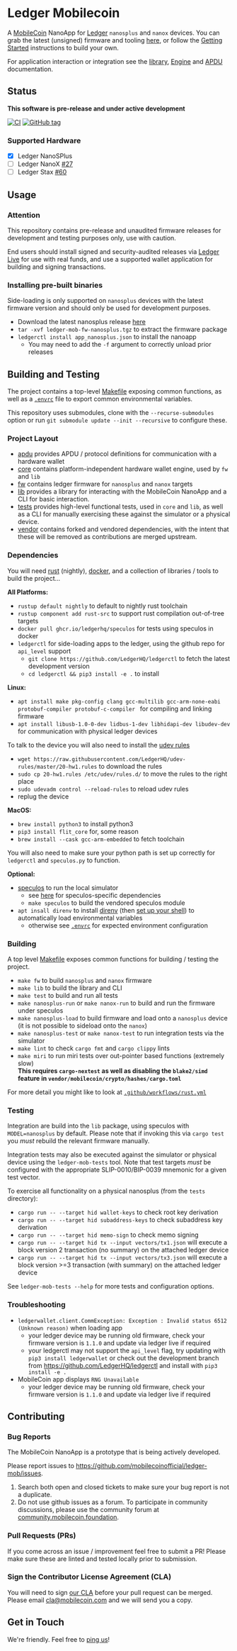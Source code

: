 # Ledger Mobilecoin

A [MobileCoin][1] NanoApp for [Ledger][2] `nanosplus` and `nanox` devices.
You can grab the latest (unsigned) firmware and tooling [here](https://github.com/mobilecoinofficial/ledger-mob/releases), or follow the [Getting Started](#Getting-Started) instructions to build your own.

For application interaction or integration see the [library](https://mobilecoinofficial.github.io/ledger-mob/ledger_mob/index.html), [Engine](https://mobilecoinofficial.github.io/ledger-mob/ledger_mob_core/index.html) and [APDU](https://mobilecoinofficial.github.io/ledger-mob/ledger_mob_apdu/index.html) documentation.

## Status

**This software is pre-release and under active development**

[![CI](https://github.com/mobilecoinofficial/ledger-mob/actions/workflows/rust.yml/badge.svg)](https://github.com/mobilecoinofficial/ledger-mob/actions/workflows/rust.yml)
[![GitHub tag](https://img.shields.io/github/tag/mobilecoinofficial/ledger-mob.svg)](https://github.com/mobilecoinofficial/ledger-mob)

### Supported Hardware

- [x] Ledger NanoSPlus
- [ ] Ledger NanoX [#27](https://github.com/mobilecoinofficial/ledger-mob/issues/27)
- [ ] Ledger Stax [#60](https://github.com/mobilecoinofficial/ledger-mob/issues/60)

## Usage

### Attention

This repository contains pre-release and unaudited firmware releases for development and testing purposes only, use with caution.

End users should install signed and security-audited releases via [Ledger Live](https://www.ledger.com/ledger-live) for use with real funds, and use a supported wallet application for building and signing transactions.


### Installing pre-built binaries

Side-loading is only supported on `nanosplus` devices with the latest firmware version and should only be used for development purposes.

- Download the latest nanosplus release [here](https://github.com/mobilecoinofficial/ledger-mob/releases/latest/download/ledger-mob-fw-nanosplus.tgz)
- `tar -xvf ledger-mob-fw-nanosplus.tgz` to extract the firmware package
- `ledgerctl install app_nanosplus.json` to install the nanoapp
  - You may need to add the `-f` argument to correctly unload prior releases


## Building and Testing

The project contains a top-level [Makefile](Makefile) exposing common functions, as well as a [`.envrc`](.envrc) file to export common environmental variables.

This repository uses submodules, clone with the `--recurse-submodules` option or run `git submodule update --init --recursive` to configure these.

### Project Layout

- [apdu](./apdu) provides APDU / protocol definitions for communication with a hardware wallet
- [core](./core) contains platform-independent hardware wallet engine, used by `fw` and `lib`
- [fw](./fw) contains ledger firmware for `nanosplus` and `nanox` targets
- [lib](./lib) provides a library for interacting with the MobileCoin NanoApp and a CLI for basic interaction.
- [tests](./tests) provides high-level functional tests, used in `core` and `lib`, as well as a CLI for manually exercising these against the simulator or a physical device.
- [vendor](./vendor) contains forked and vendored dependencies, with the intent that these will be removed as contributions are merged upstream.


### Dependencies

You will need [rust](https://rustup.rs/) (nightly), [docker](https://docs.docker.com/get-docker/), and a collection of libraries / tools to build the project...

**All Platforms:**
- `rustup default nightly` to default to nightly rust toolchain
- `rustup component add rust-src` to support rust compilation out-of-tree targets
- `docker pull ghcr.io/ledgerhq/speculos` for tests using speculos in docker
- `ledgerctl` for side-loading apps to the ledger, using the github repo for `api_level` support
  - `git clone https://github.com/LedgerHQ/ledgerctl` to fetch the latest development version
  - `cd ledgerctl && pip3 install -e .` to install


**Linux:**
- `apt install make pkg-config clang gcc-multilib gcc-arm-none-eabi protobuf-compiler protobuf-c-compiler ` for compiling and linking firmware
- `apt install libusb-1.0-0-dev lidbus-1-dev libhidapi-dev libudev-dev` for communication with physical ledger devices

To talk to the device you will also need to install the [udev rules](https://github.com/LedgerHQ/udev-rules)
- `wget https://raw.githubusercontent.com/LedgerHQ/udev-rules/master/20-hw1.rules` to download the rules
- `sudo cp 20-hw1.rules /etc/udev/rules.d/` to move the rules to the right place
- `sudo udevadm control --reload-rules` to reload udev rules
- replug the device

**MacOS:**
- `brew install python3` to install python3
- `pip3 install flit_core` for, some reason
- `brew install --cask gcc-arm-embedded` to fetch toolchain

You will also need to make sure your python path is set up correctly for `ledgerctl` and `speculos.py` to function.

**Optional:**
- [speculos](https://speculos.ledger.com/) to run the local simulator
  - see [here](https://speculos.ledger.com/installation/build.html) for speculos-specific dependencies
  - `make speculos` to build the vendored speculos module
- `apt insall direnv` to install [direnv](https://direnv.net/) (then [set up your shell](https://direnv.net/docs/hook.html)) to automatically load environmental variables
  - otherwise see [`.envrc`](.envrc) for expected environment configuration

### Building

A top level [Makefile](Makefile) exposes common functions for building / testing the project.

- `make fw` to build `nanosplus` and `nanox` firmware
- `make lib` to build the library and CLI
- `make test` to build and run all tests
- `make nanosplus-run` or `make nanox-run` to build and run the firmware under speculos
- `make nanosplus-load` to build firmware and load onto a `nanosplus` device (it is not possible to sideload onto the `nanox`)
- `make nanosplus-test` or `make nanox-test` to run integration tests via the simulator
- `make lint` to check `cargo fmt` and `cargo clippy` lints
- `make miri` to run miri tests over out-pointer based functions (extremely slow)  
  **This requires `cargo-nextest` as well as disabling the `blake2/simd` feature in `vendor/mobilecoin/crypto/hashes/cargo.toml`**

For more detail you might like to look at [`.github/workflows/rust.yml`](.github/workflows/rust.yml)


### Testing

Integration are build into the `lib` package, using speculos with `MODEL=nanosplus` by default.
Please note that if invoking this via `cargo test` you _must_ rebuild the relevant firmware manually.

Integration tests may also be executed against the simulator or physical device using the `ledger-mob-tests` tool.
Note that test targets _must_ be configured with the appropriate SLIP-0010/BIP-0039 mnemonic for a given test vector.

To exercise all functionality on a physical nanosplus (from the `tests` directory):

- `cargo run -- --target hid wallet-keys` to check root key derivation
- `cargo run -- --target hid subaddress-keys` to check subaddress key derivation
- `cargo run -- --target hid memo-sign` to check memo signing
- `cargo run -- --target hid tx --input vectors/tx1.json` will execute a block version 2 transaction (no summary) on the attached ledger device
- `cargo run -- --target hid tx --input vectors/tx3.json` will execute a block version >=3 transaction (with summary) on the attached ledger device

See `ledger-mob-tests --help` for more tests and configuration options.

### Troubleshooting

- `ledgerwallet.client.CommException: Exception : Invalid status 6512 (Unknown reason)` when loading app
  - your ledger device may be running old firmware, check your firmware version is `1.1.0` and update via ledger live if required
  - your ledgerctl may not support the `api_level` flag, try updating with `pip3 install ledgerwallet` or check out the development branch from https://github.com/LedgerHQ/ledgerctl and install with `pip3 install -e .`
- MobileCoin app displays `RNG Unavailable`
  - your ledger device may be running old firmware, check your firmware version is `1.1.0` and update via ledger live if required

## Contributing

### Bug Reports

The MobileCoin NanoApp is a prototype that is being actively developed.

Please report issues to https://github.com/mobilecoinofficial/ledger-mob/issues.

1. Search both open and closed tickets to make sure your bug report is not a duplicate.
1. Do not use github issues as a forum. To participate in community discussions, please use the community forum
   at [community.mobilecoin.foundation](https://community.mobilecoin.foundation).

### Pull Requests (PRs)

If you come across an issue / improvement feel free to submit a PR! Please make sure these are linted and tested locally prior to submission.
### Sign the Contributor License Agreement (CLA)

You will need to sign [our CLA](./CLA.md) before your pull request can be merged. Please
email [cla@mobilecoin.com](mailto:cla@mobilecoin.com) and we will send you a copy.


## Get in Touch

We're friendly. Feel free to [ping us](mailto:ledger-mob@mobilecoin.com)!


[1]: https://mobilecoin.com/
[2]: https://www.ledger.com/
[3]: https://direnv.net/
[4]: https://speculos.ledger.com/

